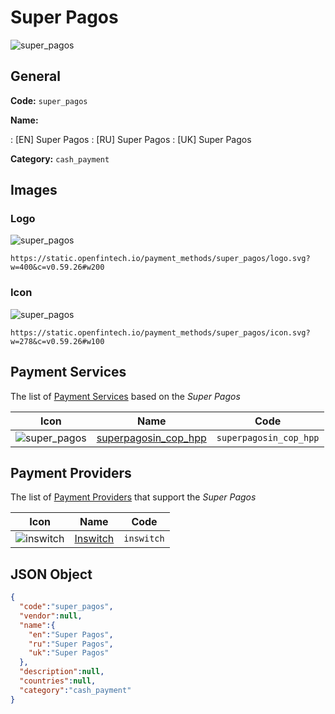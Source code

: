 
# Super Pagos 
![super_pagos](https://static.openfintech.io/payment_methods/super_pagos/logo.svg?w=400&c=v0.59.26#w200)  

## General 
**Code:** `super_pagos` 
 
**Name:** 
 
:	[EN] Super Pagos 
:	[RU] Super Pagos 
:	[UK] Super Pagos 
 
**Category:** `cash_payment` 
 

## Images 

### Logo 
![super_pagos](https://static.openfintech.io/payment_methods/super_pagos/logo.svg?w=400&c=v0.59.26#w200)  

```
https://static.openfintech.io/payment_methods/super_pagos/logo.svg?w=400&c=v0.59.26#w200
```  

### Icon 
![super_pagos](https://static.openfintech.io/payment_methods/super_pagos/icon.svg?w=278&c=v0.59.26#w100)  

```
https://static.openfintech.io/payment_methods/super_pagos/icon.svg?w=278&c=v0.59.26#w100
```  

## Payment Services 
 
The list of [Payment Services](/payment-services/) based on the _Super Pagos_ 

|Icon|Name|Code| 
|:---:|:---:|:---:| 
|![super_pagos](https://static.openfintech.io/payment_methods/super_pagos/icon.svg?w=278&c=v0.59.26#w100) |[superpagosin_cop_hpp](/payment-services/superpagosin_cop_hpp/)|`superpagosin_cop_hpp`| 
 

## Payment Providers 
 
The list of [Payment Providers](/payment-providers/) that support the _Super Pagos_ 

|Icon|Name|Code| 
|:---:|:---:|:---:| 
|![inswitch](https://static.openfintech.io/payment_providers/inswitch/icon.png?w=278&c=v0.59.26#w100) |[Inswitch](/payment-providers/inswitch/)|`inswitch`| 
 

## JSON Object 

```json
{
  "code":"super_pagos",
  "vendor":null,
  "name":{
    "en":"Super Pagos",
    "ru":"Super Pagos",
    "uk":"Super Pagos"
  },
  "description":null,
  "countries":null,
  "category":"cash_payment"
}
```  
